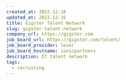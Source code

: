 ```yaml
---
created_at: 2022-12-16
updated_at: 2022-12-16
title: Gigster Talent Network
slug: gigster-talent-network
company_url: https://gigster.com
job_board_url: https://gigster.com/talent/
job_board_provider: lever
job_board_hostname: ionicpartners
description: IT talent network
tags:
  - recruiting
---
```

